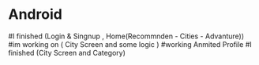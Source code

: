 # Android
#I finished (Login & Singnup , Home(Recommnden - Cities - Advanture))
#im working on ( City Screen and some logic  )
#working Anmited Profile 
#I finished (City Screen and Category)
